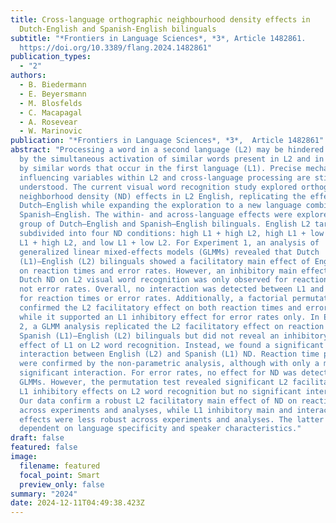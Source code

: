 ```yaml
---
title: Cross-language orthographic neighbourhood density effects in
  Dutch-English and Spanish-English bilinguals
subtitle: "*Frontiers in Language Sciences*, *3*, Article 1482861.
  https://doi.org/10.3389/flang.2024.1482861"
publication_types:
  - "2"
authors:
  - B. Biedermann
  - E. Beyersmann
  - M. Blosfelds
  - C. Macapagal
  - A. Rosevear
  - W. Marinovic
publication: "*Frontiers in Language Sciences*, *3*,  Article 1482861"
abstract: "Processing a word in a second language (L2) may be hindered or helped
  by the simultaneous activation of similar words present in L2 and in addition
  by similar words that occur in the first language (L1). Precise mechanisms for
  influencing variables within L2 and cross-language processing are still little
  understood. The current visual word recognition study explored orthographic
  neighborhood density (ND) effects in L2 English, replicating the effects for
  Dutch–English while expanding the exploration to a new language combination,
  Spanish–English. The within- and across-language effects were explored in a
  group of Dutch–English and Spanish–English bilinguals. English L2 targets were
  subdivided into four ND conditions: high L1 + high L2, high L1 + low L2, low
  L1 + high L2, and low L1 + low L2. For Experiment 1, an analysis of
  generalized linear mixed-effects models (GLMMs) revealed that Dutch
  (L1)–English (L2) bilinguals showed a facilitatory main effect of English ND
  on reaction times and error rates. However, an inhibitory main effect of L1
  Dutch ND on L2 visual word recognition was only observed for reaction times,
  not error rates. Overall, no interaction was detected between L1 and L2 NDs
  for reaction times or error rates. Additionally, a factorial permutation test
  confirmed the L2 facilitatory effect on both reaction times and error rates,
  while it supported an L1 inhibitory effect for error rates only. In Experiment
  2, a GLMM analysis replicated the L2 facilitatory effect on reaction times in
  Spanish (L1)–English (L2) bilinguals but did not reveal an inhibitory main
  effect of L1 on L2 word recognition. Instead, we found a significant
  interaction between English (L2) and Spanish (L1) ND. Reaction time patterns
  were confirmed by the non-parametric analysis, although with only a marginally
  significant interaction. For error rates, no effect for ND was detected using
  GLMMs. However, the permutation test revealed significant L2 facilitatory and
  L1 inhibitory effects on L2 word recognition but no significant interaction.
  Our data confirm a robust L2 facilitatory main effect of ND on reaction times
  across experiments and analyses, while L1 inhibitory main and interaction
  effects were less robust across experiments and analyses. The latter may be
  dependent on language specificity and speaker characteristics."
draft: false
featured: false
image:
  filename: featured
  focal_point: Smart
  preview_only: false
summary: "2024"
date: 2024-12-11T04:49:38.423Z
---
```

